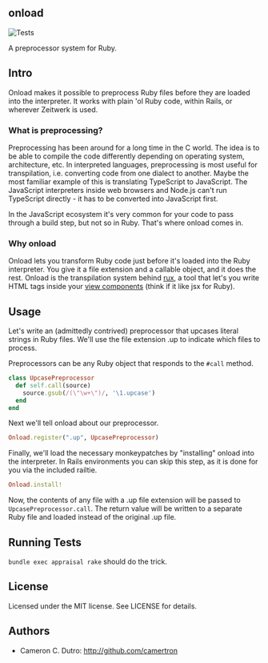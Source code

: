 ## onload

![Tests](https://github.com/camertron/onload/actions/workflows/tests.yml/badge.svg?branch=main)

A preprocessor system for Ruby.

## Intro

Onload makes it possible to preprocess Ruby files before they are loaded into the interpreter. It works with plain 'ol Ruby code, within Rails, or wherever Zeitwerk is used.

### What is preprocessing?

Preprocessing has been around for a long time in the C world. The idea is to be able to compile the code differently depending on operating system, architecture, etc. In interpreted languages, preprocessing is most useful for transpilation, i.e. converting code from one dialect to another. Maybe the most familiar example of this is translating TypeScript to JavaScript. The JavaScript interpreters inside web browsers and Node.js can't run TypeScript directly - it has to be converted into JavaScript first.

In the JavaScript ecosystem it's very common for your code to pass through a build step, but not so in Ruby. That's where onload comes in.

### Why onload

Onload lets you transform Ruby code just before it's loaded into the Ruby interpreter. You give it a file extension and a callable object, and it does the rest. Onload is the transpilation system behind [rux](https://github.com/camertron/rux), a tool that let's you write HTML tags inside your [view components](https://viewcomponent.org) (think if it like jsx for Ruby).

## Usage

Let's write an (admittedly contrived) preprocessor that upcases literal strings in Ruby files. We'll use the file extension .up to indicate which files to process.

Preprocessors can be any Ruby object that responds to the `#call` method.

```ruby
class UpcasePreprocessor
  def self.call(source)
    source.gsub(/(\"\w+\")/, '\1.upcase')
  end
end
```

Next we'll tell onload about our preprocessor.

```ruby
Onload.register(".up", UpcasePreprocessor)
```

Finally, we'll load the necessary monkeypatches by "installing" onload into the interpreter. In Rails environments you can skip this step, as it is done for you via the included railtie.

```ruby
Onload.install!
```

Now, the contents of any file with a .up file extension will be passed to `UpcasePreprocessor.call`. The return value will be written to a separate Ruby file and loaded instead of the original .up file.

## Running Tests

`bundle exec appraisal rake` should do the trick.

## License

Licensed under the MIT license. See LICENSE for details.

## Authors

* Cameron C. Dutro: http://github.com/camertron
